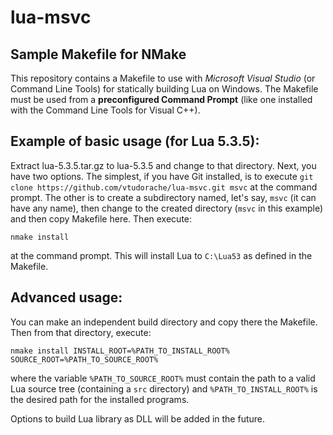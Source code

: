 # lua-msvc

## Sample Makefile for NMake

This repository contains a Makefile to use with _Microsoft Visual Studio_ (or Command Line Tools) for statically building Lua on Windows. The Makefile must be used from a __preconfigured Command Prompt__ (like one installed with the Command Line Tools for Visual C++).

## Example of basic usage (for Lua 5.3.5):

Extract lua-5.3.5.tar.gz to lua-5.3.5 and change to that directory. Next, you have two options. The simplest, if you have Git installed, is to execute `git clone https://github.com/vtudorache/lua-msvc.git msvc` at the command prompt. The other is to create a subdirectory named, let's say, `msvc` (it can have any name), then change to the created directory (`msvc` in this example) and then copy Makefile here. Then execute:

`nmake install`

at the command prompt. This will install Lua to `C:\Lua53` as defined in the Makefile.

## Advanced usage:

You can make an independent build directory and copy there the Makefile. Then from that directory, execute:

`nmake install INSTALL_ROOT=%PATH_TO_INSTALL_ROOT% SOURCE_ROOT=%PATH_TO_SOURCE_ROOT%`

where the variable `%PATH_TO_SOURCE_ROOT%` must contain the path to a valid Lua source tree (containing a `src` directory) and `%PATH_TO_INSTALL_ROOT%` is the desired path for the installed programs.

Options to build Lua library as DLL will be added in the future.

